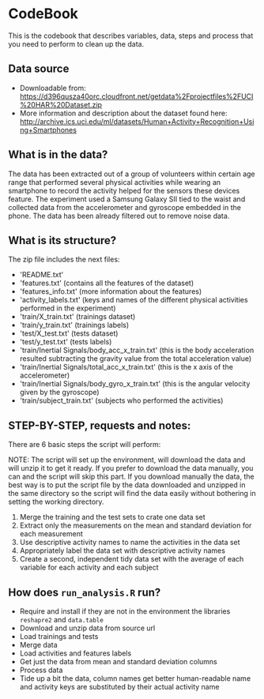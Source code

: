# CodeBook

This is the codebook that describes variables, data, steps and process that you need to perform to clean up the data.

## Data source

* Downloadable from: https://d396qusza40orc.cloudfront.net/getdata%2Fprojectfiles%2FUCI%20HAR%20Dataset.zip
* More information and description about the dataset found here: http://archive.ics.uci.edu/ml/datasets/Human+Activity+Recognition+Using+Smartphones

## What is in the data?

The data has been extracted out of a group of volunteers within certain age range that performed several physical activities while wearing an smartphone to record the activity helped for the sensors these devices feature.
The experiment used a Samsung Galaxy SII tied to the waist and collected data from the accelerometer and gyroscope embedded in the phone.
The data has been already filtered out to remove noise data.

## What is its structure?

The zip file includes the next files:
- 'README.txt'
- 'features.txt' (contains all the features of the dataset)
- 'features_info.txt' (more information about the features)
- 'activity_labels.txt' (keys and names of the different physical activities performed in the experiment)
- 'train/X_train.txt' (trainings dataset)
- 'train/y_train.txt' (trainings labels)
- 'test/X_test.txt' (tests dataset)
- 'test/y_test.txt' (tests labels)
- 'train/Inertial Signals/body_acc_x_train.txt' (this is the body acceleration resulted subtracting the gravity value from the total acceleration value)
- 'train/Inertial Signals/total_acc_x_train.txt' (this is the x axis of the accelerometer)
- 'train/Inertial Signals/body_gyro_x_train.txt' (this is the angular velocity given by the gyroscope)
- 'train/subject_train.txt' (subjects who performed the activities)

## STEP-BY-STEP, requests and notes:

There are 6 basic steps the script will perform:

NOTE: The script will set up the environment, will download the data and will unzip it to get it ready. 
If you prefer to download the data manually, you can and the script will skip this part.
If you download manually the data, the best way is to put the script file by the data downloaded and unzipped in the same directory so the script will find the data easily without bothering in setting the working directory.

1. Merge the training and the test sets to crate one data set
2. Extract only the measurements on the mean and standard deviation for each measurement
3. Use descriptive activity names to name the activities in the data set
4. Appropriately label the data set with descriptive activity names
5. Create a second, independent tidy data set with the average of each variable for each activity and each subject

## How does ```run_analysis.R``` run?

* Require and install if they are not in the environment the libraries ```reshapre2``` and ```data.table```
* Download and unzip data from source url
* Load trainings and tests
* Merge data
* Load activities and features labels
* Get just the data from mean and standard deviation columns
* Process data
* Tide up a bit the data, column names get better human-readable name and activity keys are substituted by their actual activity name
